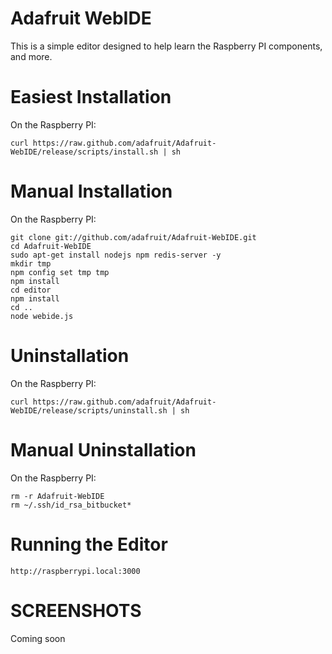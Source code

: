 Adafruit WebIDE
================
This is a simple editor designed to help learn the Raspberry PI components, and more.

Easiest Installation
============

On the Raspberry PI:

    curl https://raw.github.com/adafruit/Adafruit-WebIDE/release/scripts/install.sh | sh

Manual Installation
============

On the Raspberry PI:

    git clone git://github.com/adafruit/Adafruit-WebIDE.git
    cd Adafruit-WebIDE
    sudo apt-get install nodejs npm redis-server -y
    mkdir tmp
    npm config set tmp tmp
    npm install
    cd editor
    npm install
    cd ..
    node webide.js

Uninstallation
============

On the Raspberry PI:

    curl https://raw.github.com/adafruit/Adafruit-WebIDE/release/scripts/uninstall.sh | sh

Manual Uninstallation
============

On the Raspberry PI:

    rm -r Adafruit-WebIDE
    rm ~/.ssh/id_rsa_bitbucket*  

Running the Editor
============

    http://raspberrypi.local:3000

SCREENSHOTS
===========
Coming soon